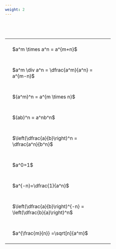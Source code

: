 ```yaml
---
weight: 2
---
```


#  
<br>
<style type="text/css">
#T_f27e4 th.col_heading {
  text-align: left;
  font-size: 1em;
}
#T_f27e4 td {
  text-align: left;
  font-size: 1em;
  padding: 1.5em;
}
#T_f27e4_row0_col0, #T_f27e4_row1_col0, #T_f27e4_row2_col0, #T_f27e4_row3_col0, #T_f27e4_row4_col0, #T_f27e4_row5_col0, #T_f27e4_row6_col0, #T_f27e4_row7_col0, #T_f27e4_row8_col0 {
  width: 300px;
  white-space: pre-wrap;
}
</style>
<table id="T_f27e4">
  <thead>
  </thead>
  <tbody>
    <tr>
      <td id="T_f27e4_row0_col0" class="data row0 col0" >$a^m \times a^n = a^{m+n}$</td>
    </tr>
    <tr>
      <td id="T_f27e4_row1_col0" class="data row1 col0" >$a^m \div a^n = \dfrac{a^m}{a^n} = a^{m-n}$</td>
    </tr>
    <tr>
      <td id="T_f27e4_row2_col0" class="data row2 col0" >$(a^m)^n = a^{m \times n}$</td>
    </tr>
    <tr>
      <td id="T_f27e4_row3_col0" class="data row3 col0" >$(ab)^n = a^nb^n$</td>
    </tr>
    <tr>
      <td id="T_f27e4_row4_col0" class="data row4 col0" >$\left(\dfrac{a}{b}\right)^n = \dfrac{a^n}{b^n}$</td>
    </tr>
    <tr>
      <td id="T_f27e4_row5_col0" class="data row5 col0" >$a^0=1$</td>
    </tr>
    <tr>
      <td id="T_f27e4_row6_col0" class="data row6 col0" >$a^{-n}=\dfrac{1}{a^n}$</td>
    </tr>
    <tr>
      <td id="T_f27e4_row7_col0" class="data row7 col0" >$\left(\dfrac{a}{b}\right)^{-n} = \left(\dfrac{b}{a}\right)^n$</td>
    </tr>
    <tr>
      <td id="T_f27e4_row8_col0" class="data row8 col0" >$a^{\frac{m}{n}} =\sqrt[n]{a^m}$</td>
    </tr>
  </tbody>
</table>
